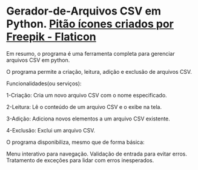 # Gerador-de-Arquivos CSV em Python. <a href="https://www.flaticon.com/br/icones-gratis/pitao" title="pitão ícones">Pitão ícones criados por Freepik - Flaticon</a>

Em resumo, o programa é uma ferramenta completa para gerenciar arquivos CSV em python.

O programa permite a criação, leitura, adição e exclusão de arquivos CSV.

Funcionalidades(ou serviços):

1-Criação: Cria um novo arquivo CSV com o nome especificado.

2-Leitura: Lê o conteúdo de um arquivo CSV e o exibe na tela.

3-Adição: Adiciona novos elementos a um arquivo CSV existente.

4-Exclusão: Exclui um arquivo CSV.

O programa disponibiliza, mesmo que de forma básica:

Menu interativo para navegação.
Validação de entrada para evitar erros.
Tratamento de exceções para lidar com erros inesperados.
